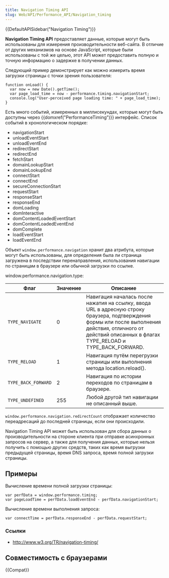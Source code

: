 ```yaml
---
title: Navigation Timing API
slug: Web/API/Performance_API/Navigation_timing
---
```


{{DefaultAPISidebar("Navigation Timing")}}

**Navigation Timing API** предоставляет данные, которые могут быть использованы для измерения производительности веб-сайта. В отличие от других механизмов на основе JavaScript, которые были использованы с той же целью, этот API может предоставить полную и точную информацию о задержке в получении данных.

Следующий пример демонстрирует как можно измерить время загрузки страницы с точки зрения пользователя:

```
function onLoad() {
  var now = new Date().getTime();
  var page_load_time = now - performance.timing.navigationStart;
  console.log("User-perceived page loading time: " + page_load_time);
}
```

Есть много событий, измеренных в миллисекундах, которые могут быть доступны через {{domxref("PerformanceTiming")}} интерфейс. Список событий в хронологическом порядке:

- navigationStart
- unloadEventStart
- unloadEventEnd
- redirectStart
- redirectEnd
- fetchStart
- domainLookupStart
- domainLookupEnd
- connectStart
- connectEnd
- secureConnectionStart
- requestStart
- responseStart
- responseEnd
- domLoading
- domInteractive
- domContentLoadedEventStart
- domContentLoadedEventEnd
- domComplete
- loadEventStart
- loadEventEnd

Объект `window.performance.navigation` хранит два атрибута, которые могут быть использованы, для определения была ли страница загружена в последствии перенаправления, использования навигации по страницам в браузере или обычной загрузки по ссылке.

window\.performance.navigation.type:

| Флаг                | Значение | Описание                                                                                                                                                                                                       |
| ------------------- | -------- | -------------------------------------------------------------------------------------------------------------------------------------------------------------------------------------------------------------- |
| `TYPE_NAVIGATE`     | 0        | Навигация началась после нажатия на ссылку, ввода URL в адресную строку браузера, подтверждения формы или после выполнения действия, отличного от действий описанных в флагах TYPE_RELOAD и TYPE_BACK_FORWARD. |
| `TYPE_RELOAD`       | 1        | Навигация путём перегрузки страницы или выполнения метода location.reload().                                                                                                                                   |
| `TYPE_BACK_FORWARD` | 2        | Навигация по истории переходов по страницам в браузере.                                                                                                                                                        |
| `TYPE_UNDEFINED`    | 255      | Любой другой тип навигации не описанный выше.                                                                                                                                                                  |

`window.performance.navigation.redirectCount` отображает количество переадресаций до последней страницы, если они происходили.

Navigation Timing API может быть использован для сбора данных о производительности на стороне клиента при отправке асинхронных запросов на сервер, а также для получения данных, которые нельзя получить с помощью других средств, таких как время выгрузки предыдущей страницы, время DNS запроса, время полной загрузки страницы.

## Примеры

Вычисление времени полной загрузки страницы:

```
var perfData = window.performance.timing;
var pageLoadTime = perfData.loadEventEnd - perfData.navigationStart;
```

Вычисление времени выполнения запроса:

```
var connectTime = perfData.responseEnd - perfData.requestStart;
```

### Ссылки

- <http://www.w3.org/TR/navigation-timing/>

## Совместимость с браузерами

{{Compat}}
